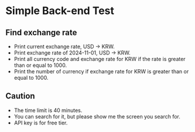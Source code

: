 # Simple Back-end Test

## Find exchange rate

- Print current exchange rate, USD -> KRW.
- Print exchange rate of 2024-11-01, USD -> KRW.
- Print all currency code and exchange rate for KRW if the rate is greater than or equal to 1000.
- Print the number of currency if exchange rate for KRW is greater than or equal to 1000.

## Caution
- The time limit is 40 minutes.
- You can search for it, but please show me the screen you search for.
- API key is for free tier.
